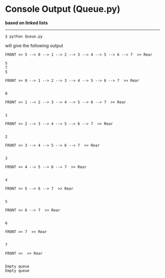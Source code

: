 
# Console Output (Queue.py)

**based on linked lists**
___________________________

    $ python Queue.py

will give the following output

    FRONT >> 5 --> 0 --> 1 --> 2 --> 3 --> 4 --> 5 --> 6 --> 7  >> Rear

    5
    7
    5

    FRONT >> 0 --> 1 --> 2 --> 3 --> 4 --> 5 --> 6 --> 7  >> Rear


    0

    FRONT >> 1 --> 2 --> 3 --> 4 --> 5 --> 6 --> 7  >> Rear      


    1

    FRONT >> 2 --> 3 --> 4 --> 5 --> 6 --> 7  >> Rear


    2

    FRONT >> 3 --> 4 --> 5 --> 6 --> 7  >> Rear


    3

    FRONT >> 4 --> 5 --> 6 --> 7  >> Rear


    4

    FRONT >> 5 --> 6 --> 7  >> Rear


    5

    FRONT >> 6 --> 7  >> Rear


    6

    FRONT >> 7  >> Rear


    7

    FRONT >>  >> Rear


    Empty queue
    Empty queue